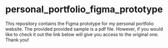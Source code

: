 # personal_portfolio_figma_prototype
This repository contains the Figma prototype for my personal portfolio website. The provided provided sample is a pdf file. However, if you would like to check it out the link below will give you access to the original one. Thank you!
